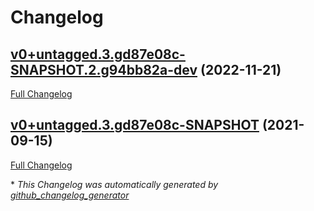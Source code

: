 # Changelog

## [v0+untagged.3.gd87e08c-SNAPSHOT.2.g94bb82a-dev](https://github.com/NASA-PDS/pds4-graph/tree/v0+untagged.3.gd87e08c-SNAPSHOT.2.g94bb82a-dev) (2022-11-21)

[Full Changelog](https://github.com/NASA-PDS/pds4-graph/compare/v0+untagged.3.gd87e08c-SNAPSHOT...v0+untagged.3.gd87e08c-SNAPSHOT.2.g94bb82a-dev)

## [v0+untagged.3.gd87e08c-SNAPSHOT](https://github.com/NASA-PDS/pds4-graph/tree/v0+untagged.3.gd87e08c-SNAPSHOT) (2021-09-15)

[Full Changelog](https://github.com/NASA-PDS/pds4-graph/compare/b9404eb3a1b9012782e5764160f6836079d2e508...v0+untagged.3.gd87e08c-SNAPSHOT)



\* *This Changelog was automatically generated by [github_changelog_generator](https://github.com/github-changelog-generator/github-changelog-generator)*

